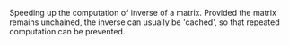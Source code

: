 Speeding up the computation of inverse of a matrix. Provided the matrix remains unchained, the inverse can usually be 'cached', so that repeated computation can be prevented.

